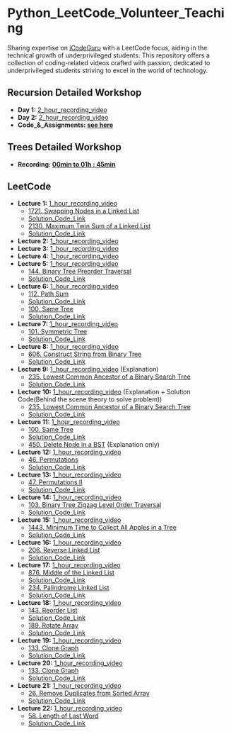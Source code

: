 # Python_LeetCode_Volunteer_Teaching
Sharing expertise on [iCodeGuru](https://icodeguru.weebly.com/) with a LeetCode focus, aiding in the technical growth of underprivileged students. This repository offers a collection of coding-related videos crafted with passion, dedicated to underprivileged students striving to excel in the world of technology.

## Recursion Detailed Workshop
- **Day 1:** [2_hour_recording_video](https://www.facebook.com/iCodeguru/videos/beyond-basics-mastering-advanced-recursion-backtracking-techniques-workshop-2252/921638522962563/)
- **Day 2:** [2_hour_recording_video](https://www.facebook.com/iCodeguru/videos/387935694027781/)
- **Code_&_Assignments: [see here](https://github.com/Ahmadjajja/Recursion-nd-Backtracking)**

## Trees Detailed Workshop
- **Recording: [00min to 01h : 45min](https://youtu.be/SWskPj7KW7k?si=ijrShp2vlsk6AYKm)**

## LeetCode
- **Lecture 1:** [1_hour_recording_video](https://www.facebook.com/iCodeguru/videos/6pm-interview-preparation-week-43-day-2/7343373169016752/)
    * [1721. Swapping Nodes in a Linked List](https://leetcode.com/problems/swapping-nodes-in-a-linked-list/description/)
    * [Solution_Code_Link](https://github.com/Ahmadjajja/JAVA_DSA/tree/main/DailyLeetcoding/528-swapping-nodes-in-a-linked-list)
    * [2130. Maximum Twin Sum of a Linked List](https://leetcode.com/problems/maximum-twin-sum-of-a-linked-list/description/)
    * [Solution_Code_Link](https://github.com/Ahmadjajja/JAVA_DSA/tree/main/DailyLeetcoding/2236-maximum-twin-sum-of-a-linked-list)
- **Lecture 2:** [1_hour_recording_video](https://fb.watch/qC1TxH05LO/)
- **Lecture 3:** [1_hour_recording_video](https://www.facebook.com/iCodeguru/videos/10pm-leetcode-session/371562689101036/)
- **Lecture 4:** [1_hour_recording_video](https://fb.watch/qEvnVBypyD/)
- **Lecture 5:** [1_hour_recording_video](https://www.facebook.com/iCodeguru/videos/3872322873038701/)
    * [144. Binary Tree Preorder Traversal](https://leetcode.com/problems/binary-tree-preorder-traversal)
    * [Solution_Code_Link](https://github.com/Ahmadjajja/JAVA_DSA/tree/main/DailyLeetcoding/144-binary-tree-preorder-traversal)
- **Lecture 6:** [1_hour_recording_video](https://www.facebook.com/iCodeguru/videos/719729983647374/)
    * [112. Path Sum](https://leetcode.com/problems/path-sum/)
    * [Solution_Code_Link](https://github.com/Ahmadjajja/JAVA_DSA/tree/main/DailyLeetcoding/112-path-sum)
    * [100. Same Tree](https://leetcode.com/problems/same-tree/description/)
    * [Solution_Code_Link](https://github.com/Ahmadjajja/JAVA_DSA/tree/main/DailyLeetcoding/100-same-tree)
- **Lecture 7:** [1_hour_recording_video](https://www.facebook.com/iCodeguru/videos/712214374146057/)
    * [101. Symmetric Tree](https://leetcode.com/problems/symmetric-tree/)
    * [Solution_Code_Link](https://github.com/Ahmadjajja/JAVA_DSA/tree/main/DailyLeetcoding/101-symmetric-tree)
- **Lecture 8:** [1_hour_recording_video](https://www.facebook.com/iCodeguru/videos/387700677420170/)
    * [606. Construct String from Binary Tree](https://leetcode.com/problems/construct-string-from-binary-tree/description/)
    * [Solution_Code_Link](https://github.com/Ahmadjajja/JAVA_DSA/tree/main/DailyLeetcoding/606-construct-string-from-binary-tree)
- **Lecture 9:** [1_hour_recording_video](https://www.facebook.com/iCodeguru/videos/370090039262299/) (Explanation)
    * [235. Lowest Common Ancestor of a Binary Search Tree](https://leetcode.com/problems/lowest-common-ancestor-of-a-binary-search-tree/)
    * [Solution_Code_Link](https://github.com/Ahmadjajja/JAVA_DSA/tree/main/DailyLeetcoding/235-lowest-common-ancestor-of-a-binary-search-tree)
- **Lecture 10:** [1_hour_recording_video](https://www.facebook.com/iCodeguru/videos/873499627881025/) (Explanation + Solution Code(Behind the scene theory to solve problem))
    * [235. Lowest Common Ancestor of a Binary Search Tree](https://leetcode.com/problems/lowest-common-ancestor-of-a-binary-search-tree/)
    * [Solution_Code_Link](https://github.com/Ahmadjajja/JAVA_DSA/tree/main/DailyLeetcoding/235-lowest-common-ancestor-of-a-binary-search-tree)
- **Lecture 11:** [1_hour_recording_video](https://www.facebook.com/iCodeguru/videos/6am-leetcode-practice/1153734625984185/) 
    * [100. Same Tree](https://leetcode.com/problems/same-tree/description/)
    * [Solution_Code_Link](https://github.com/Ahmadjajja/JAVA_DSA/tree/main/DailyLeetcoding/100-same-tree)
    * [450. Delete Node in a BST](https://leetcode.com/problems/delete-node-in-a-bst/description/) (Explanation only)
- **Lecture 12:** [1_hour_recording_video](https://www.facebook.com/iCodeguru/videos/6am-leetcode-practice/1363212591060421) 
    * [46. Permutations](https://leetcode.com/problems/permutations/)
    * [Solution_Code_Link](https://github.com/Ahmadjajja/JAVA_DSA/tree/main/DailyLeetcoding/46-permutations)
- **Lecture 13:** [1_hour_recording_video](https://www.facebook.com/iCodeguru/videos/925067445755196/) 
    * [47. Permutations II](https://leetcode.com/problems/permutations-ii/description/)
    * [Solution_Code_Link](https://github.com/Ahmadjajja/JAVA_DSA/tree/main/DailyLeetcoding/47-permutations-ii)     
- **Lecture 14:** [1_hour_recording_video](https://www.facebook.com/iCodeguru/videos/1657024461495930/) 
    * [103. Binary Tree Zigzag Level Order Traversal](https://leetcode.com/problems/binary-tree-zigzag-level-order-traversal/)
    * [Solution_Code_Link](https://github.com/Ahmadjajja/JAVA_DSA/tree/main/DailyLeetcoding/103-binary-tree-zigzag-level-order-traversal)     
- **Lecture 15:** [1_hour_recording_video](https://www.facebook.com/iCodeguru/videos/697979762293815/) 
    * [1443. Minimum Time to Collect All Apples in a Tree](https://leetcode.com/problems/minimum-time-to-collect-all-apples-in-a-tree/)
    * [Solution_Code_Link](https://github.com/Ahmadjajja/JAVA_DSA/tree/main/DailyLeetcoding/1554-minimum-time-to-collect-all-apples-in-a-tree)     
- **Lecture 16:** [1_hour_recording_video](https://www.facebook.com/iCodeguru/videos/975161424173751/) 
    * [206. Reverse Linked List](https://leetcode.com/problems/reverse-linked-list/description/)
    * [Solution_Code_Link](https://github.com/Ahmadjajja/JAVA_DSA/tree/main/DailyLeetcoding/206-reverse-linked-list)     
- **Lecture 17:** [1_hour_recording_video](https://www.facebook.com/iCodeguru/videos/975161424173751/) 
    * [876. Middle of the Linked List](https://leetcode.com/problems/middle-of-the-linked-list/description/)
    * [Solution_Code_Link](https://github.com/Ahmadjajja/JAVA_DSA/tree/main/DailyLeetcoding/908-middle-of-the-linked-list)     
    * [234. Palindrome Linked List](https://leetcode.com/problems/palindrome-linked-list/description/)
    * [Solution_Code_Link](https://github.com/Ahmadjajja/JAVA_DSA/tree/main/DailyLeetcoding/234-palindrome-linked-list)     
- **Lecture 18:** [1_hour_recording_video](https://www.facebook.com/iCodeguru/videos/390910777062984/) 
    * [143. Reorder List](https://leetcode.com/problems/reorder-list/)
    * [Solution_Code_Link](https://github.com/Ahmadjajja/JAVA_DSA/tree/main/DailyLeetcoding/143-reorder-list)     
    * [189. Rotate Array](https://github.com/Ahmadjajja/JAVA_DSA/tree/main/DailyLeetcoding/189-rotate-array)
    * [Solution_Code_Link](https://github.com/Ahmadjajja/JAVA_DSA/tree/main/DailyLeetcoding/189-rotate-array)
- **Lecture 19:** [1_hour_recording_video](https://www.facebook.com/iCodeguru/videos/1457671095138988) 
    * [133. Clone Graph](https://leetcode.com/problems/clone-graph/description/)
    * [Solution_Code_Link](https://github.com/Ahmadjajja/JAVA_DSA/tree/main/DailyLeetcoding/133-clone-graph)
- **Lecture 20:** [1_hour_recording_video](https://www.facebook.com/iCodeguru/videos/1696246671183375) 
    * [133. Clone Graph](https://leetcode.com/problems/clone-graph/description/)
    * [Solution_Code_Link](https://github.com/Ahmadjajja/JAVA_DSA/tree/main/DailyLeetcoding/133-clone-graph) 
- **Lecture 21:** [1_hour_recording_video](https://www.facebook.com/iCodeguru/videos/25921974950727162) 
    * [26. Remove Duplicates from Sorted Array](https://leetcode.com/problems/remove-duplicates-from-sorted-array/description/)
    * [Solution_Code_Link](https://github.com/Ahmadjajja/JAVA_DSA/tree/main/DailyLeetcoding/26-remove-duplicates-from-sorted-array) 
- **Lecture 22:** [1_hour_recording_video](https://www.facebook.com/iCodeguru/videos/425677110052610) 
    * [58. Length of Last Word](https://leetcode.com/problems/length-of-last-word/)
    * [Solution_Code_Link](https://github.com/Ahmadjajja/JAVA_DSA/tree/main/DailyLeetcoding/58-length-of-last-word) 





